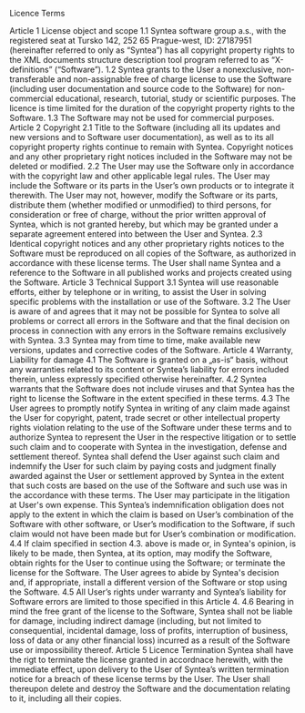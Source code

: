 Licence Terms

Article 1
License object and scope
1.1	Syntea software group a.s., with the registered seat at Tursko 142, 252 65 Prague-west, ID: 27187951 (hereinafter referred to only as “Syntea”) has all copyright property rights to the XML documents structure description tool program referred to as  “X-definitions” (“Software”).
1.2	Syntea grants to the User a nonexclusive, non-transferable and non-assignable free of charge license to use the Software (including user documentation and source code to the Software) for non-commercial educational, research, tutorial, study or scientific purposes. The licence is time limited for the duration of the copyright property rights to the Software.
1.3	The Software may not be used for commercial purposes.
Article 2
Copyright
2.1	Title to the Software (including all its updates and new versions and to Software user documentation), as well as to its all copyright property rights continue to remain with Syntea.  Copyright notices and any other proprietary right notices included in the Software may not be deleted or modified.
2.2	The User may use the Software only in accordance with the copyright law and other applicable legal rules. The User may include the Software or its parts in the User’s own products or to integrate it therewith. The User may not, however, modify the Software or its parts, distribute them (whether modified or unmodified)  to third persons, for consideration or free of charge, without the prior written approval of Syntea, which is not granted hereby, but which may be granted under a separate agreement entered into between the User and Syntea.
2.3	Identical copyright notices and any other proprietary rights notices to the Software must be reproduced on all copies of the Software, as authorized in accordance with these license terms. The User shall name Syntea and a reference to the Software in all published works and projects created using the Software.
Article 3
Technical Support
3.1	Syntea will use reasonable efforts, either by telephone or in writing, to assist the User in solving specific problems with the installation or use of the Software.
3.2	The User is aware of and agrees that it may not be possible for Syntea to solve all problems or correct all errors in the Software and that the final decision on process in connection with any errors in the Software remains exclusively with Syntea.
3.3	Syntea may from time to time, make available new versions, updates and corrective codes of the Software.
Article 4
Warranty, Liability for damage
4.1	The Software is granted on a „as-is“ basis, without any warranties related to its content or Syntea’s liability for errors included therein, unless expressly specified otherwise hereinafter.
4.2	Syntea warrants that the Software does not include viruses and that Syntea has the right to license the Software in the extent specified in these terms.
4.3	The User agrees to promptly notify Syntea in writing of any claim made against the User for copyright, patent, trade secret or other intellectual property rights violation relating to the use of the Software under these terms and to authorize Syntea to represent the User in the respective litigation or to settle such claim and to cooperate with Syntea in the investigation, defense and settlement thereof.  Syntea shall defend the User against such claim and indemnify the User for such claim by paying costs and judgment finally awarded against the User or settlement approved by Syntea in the extent that such costs are based on the use of the Software and such use was in the accordance with these terms. The User may participate in the litigation at User's own expense. This Syntea’s indemnification obligation does not apply to the extent in which the claim is based on User’s combination of the Software with other software, or User’s modification to the Software, if such claim would not have been made but for User’s combination or modification.
4.4	If claim specified in section 4.3.  above is made or, in Syntea's opinion, is likely to be made, then Syntea, at its option, may modify the Software, obtain rights for the User to continue using the Software; or terminate the license for the Software. The User agrees to abide by Syntea's decision and, if appropriate, install a different version of the Software or stop using the Software.
4.5	All User’s rights under warranty and Syntea’s liability for Software errors are limited to those specified in this Article 4.
4.6	Bearing in mind the free grant of the license to the Software, Syntea shall not be liable for damage,  including indirect damage (including, but not limited to consequential, incidental damage, loss of profits, interruption of business, loss of data or any other financial loss) incurred as a result of the Software use or impossibility thereof.
Article 5
Licence Termination
Syntea shall have the rigt to terminate the license granted in accordnace herewith,  with the immediate effect, upon delivery to the User of Syntea’s written termination notice for a breach of these license terms by the User.  The User shall thereupon delete and destroy the Software and the documentation relating to it, including all their copies.

